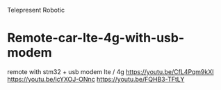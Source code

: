 Telepresent Robotic
# Remote-car-lte-4g-with-usb-modem
remote with stm32 + usb modem lte / 4g
https://youtu.be/CfL4Pqm9kXI
https://youtu.be/icYXOJ-ONnc
https://youtu.be/FQHB3-TFtLY

